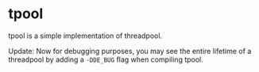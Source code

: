 # tpool

tpool is a simple implementation of threadpool.

Update: Now for debugging purposes, you may see the entire lifetime of a threadpool by adding a `-DDE_BUG` flag when compiling tpool.

